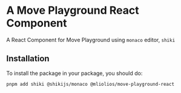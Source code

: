 # A Move Playground React Component

A React Component for Move Playground using `monaco` editor, `shiki`

## Installation

To install the package in your package, you should do:

```install
pnpm add shiki @shikijs/monaco @mliolios/move-playground-react
```
